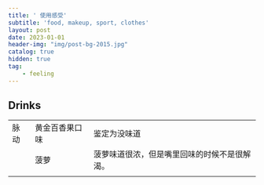 ```yaml
---
title: ' 使用感受'
subtitle: 'food, makeup, sport, clothes'
layout: post
date: 2023-01-01
header-img: "img/post-bg-2015.jpg"
catalog: true
hidden: true
tag: 
    - feeling
---
```




## Drinks

|      |                |                                              |
| ---- | -------------- | -------------------------------------------- |
| 脉动 | 黄金百香果口味 | 鉴定为没味道                                 |
|      | 菠萝           | 菠萝味道很浓，但是嘴里回味的时候不是很解渴。 |
|      |                |                                              |

